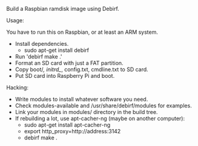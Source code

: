 Build a Raspbian ramdisk image using Debirf.

Usage:

You have to run this on Raspbian, or at least an ARM system.

* Install dependencies.
  - sudo apt-get install debirf
* Run 'debirf make .'
* Format an SD card with just a FAT partition.
* Copy boot/*, initrd_*, config.txt, cmdline.txt to SD card.
* Put SD card into Raspberry Pi and boot.

Hacking:

* Write modules to install whatever software you need. 
* Check modules-available and /usr/share/debirf/modules for examples.
* Link your modules in modules/ directory in the build tree.
* If rebuilding a lot, use apt-cacher-ng (maybe on another computer):
  - sudo apt-get install apt-cacher-ng
  - export http_proxy=http://address:3142
  - debirf make .
